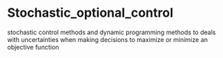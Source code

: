 # Stochastic_optional_control
stochastic control methods and dynamic programming methods to deals with uncertainties when making decisions to maximize or minimize an objective function
